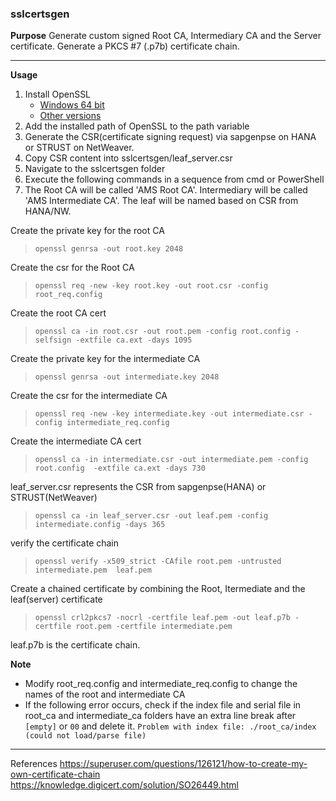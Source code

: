### sslcertsgen

**Purpose**
Generate custom signed Root CA, Intermediary CA and the Server certificate.
Generate a PKCS #7 (.p7b) certificate chain.

---

**Usage**

1. Install OpenSSL
   - [Windows 64 bit](https://slproweb.com/download/Win64OpenSSL-3_1_0.exe)
   - [Other versions](https://slproweb.com/products/Win32OpenSSL.html)
2. Add the installed path of OpenSSL to the path variable
3. Generate the CSR(certificate signing request) via sapgenpse on HANA or STRUST on NetWeaver. 
4. Copy CSR content into sslcertsgen/leaf_server.csr 
5. Navigate to the sslcertsgen folder
6. Execute the following commands in a sequence from cmd or PowerShell
7. The Root CA will be called 'AMS Root CA'. Intermediary will be called 'AMS Intermediate CA'. The leaf will be named based on CSR from HANA/NW.

Create the private key for the root CA
>`openssl genrsa -out root.key 2048`

Create the csr for the Root CA
>`openssl req -new -key root.key -out root.csr -config root_req.config`

Create the root CA cert
>`openssl ca -in root.csr -out root.pem -config root.config -selfsign -extfile ca.ext -days 1095`     

Create the private key for the intermediate CA
>`openssl genrsa -out intermediate.key 2048`               

Create the csr for the intermediate CA
>`openssl req -new -key intermediate.key -out intermediate.csr -config intermediate_req.config`

Create the intermediate CA cert
>`openssl ca -in intermediate.csr -out intermediate.pem -config root.config  -extfile ca.ext -days 730`       

leaf_server.csr represents the CSR from sapgenpse(HANA) or STRUST(NetWeaver)
>`openssl ca -in leaf_server.csr -out leaf.pem -config intermediate.config -days 365`         

verify the certificate chain
>`openssl verify -x509_strict -CAfile root.pem -untrusted intermediate.pem  leaf.pem`                 

Create a chained certificate by combining the Root, Itermediate and the leaf(server) certificate
>`openssl crl2pkcs7 -nocrl -certfile leaf.pem -out leaf.p7b -certfile root.pem -certfile intermediate.pem`

leaf.p7b is the certificate chain.

**Note**
- Modify root_req.config and intermediate_req.config to change the names of the root and intermediate CA
- If the following error occurs, check if the index file and serial file in root_ca and intermediate_ca folders have an extra line break after `[empty]` or `00` and delete it.
`Problem with index file: ./root_ca/index (could not load/parse file)`


---

References
https://superuser.com/questions/126121/how-to-create-my-own-certificate-chain
https://knowledge.digicert.com/solution/SO26449.html


